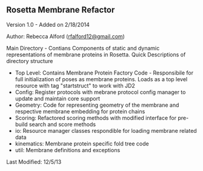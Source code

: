 Rosetta Membrane Refactor
-----
Version 1.0 - Added on 2/18/2014

Author: Rebecca Alford (rfalford12@gmail.com)

Main Directory - Contians Components of static and dynamic representations of membrane proteins in Rosetta. Quick Descriptions of directory structure

 - Top Level: Contains Membrane Protein Factory Code - Responsibile
   for full initialization of poses as membrane proteins. Loads as a 
   top level resource with tag "startstruct" to work with JD2
 - Config: Register protocols with mebrane protocol config manager
   to update and maintain core support
 - Geometry: Code for representing geometry of the membrane and 
   respective membrane embedding for protein chains
 - Scoring: Refactored scoring methods with modified interface for pre-build
   search and score methods
 - io: Resource manager classes respondible for loading membrane related data
 - kinematics: Membrane protein specific fold tree code
 - util: Membrane definitions and exceptions

Last Modified: 12/5/13
